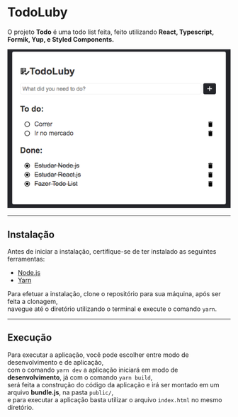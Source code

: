 # TodoLuby

O projeto **Todo** é uma todo list feita, feito utilizando **React, Typescript, Formik, Yup, e Styled Components.**

![Project Image Example](https://github.com/JosueCesar/todolist/blob/master/images/TodoScreen.png)

---

## Instalação

Antes de iniciar a instalação, certifique-se de ter instalado as seguintes ferramentas:

- [Node.js](https://github.com/nodejs/node)
- [Yarn](https://github.com/yarnpkg/yarn)

Para efetuar a instalação, clone o repositório para sua máquina, após ser feita a clonagem,  
navegue até o diretório utilizando o terminal e execute o comando `yarn`.

---

## Execução

Para executar a aplicação, você pode escolher entre modo de desenvolvimento e de aplicação,  
com o comando `yarn dev` a aplicação iniciará em modo de **desenvolvimento**, já com o comando `yarn build`,  
será feita a construção do código da aplicação e irá ser montado em um arquivo **bundle.js**, na pasta `public/`,  
e para executar a aplicação basta utilizar o arquivo `index.html` no mesmo diretório.
